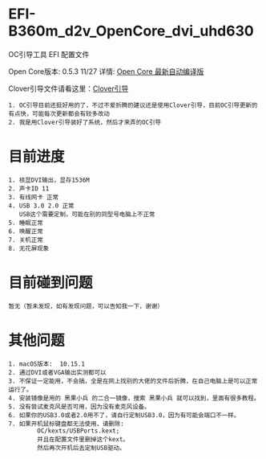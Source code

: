 # EFI-B360m_d2v_OpenCore_dvi_uhd630
OC引导工具 EFI 配置文件

Open Core版本:  0.5.3 11/27 详情: [Open Core 最新自动编译版](https://github.com/williambj1/OpenCore-Factory)

Clover引导文件请看这里：[Clover引导](https://github.com/Matchas-xiaobin/EFI-B360m_d2v_dvi_uhd630)

```
1. OC引导目前还挺好用的了，不过不爱折腾的建议还是使用Clover引导，目前OC引导更新的有点快，可能每次更新都会有较多改动
2. 我是用Clover引导装好了系统，然后才来弄的OC引导
```

# 目前进度
```
1. 核显DVI输出，显存1536M
2. 声卡ID 11
3. 有线网卡 正常
4. USB 3.0 2.0 正常
   USB这个需要定制，可能在别的同型号电脑上不正常
5. 睡眠正常
6. 唤醒正常
7. 关机正常
8. 无花屏现象
```

# 目前碰到问题
```
暂无（暂未发现，如有发现问题，可以告知我一下，谢谢）
```

# 其他问题   
```
1. macOS版本:  10.15.1
2. 通过DVI或者VGA输出实测都可以
3. 不保证一定能用，不会搞，全是在网上找别的大佬的文件后折腾，在自己电脑上是可以正常运行了。
4. 安装镜像是用的 黑果小兵 的二合一镜像，搜索 黑果小兵 就可以找到，里面有很多教程。
5. 没有尝试麦克风是否可用，因为没有麦克风设备。
6. 如果你的USB3.0或者2.0用不了，请自行定制USB3.0，因为有可能会端口不一样。
7. 如果开机鼠标键盘都无法使用，请删除: 
        OC/kexts/USBPorts.kext;
        并且在配置文件里删掉这个kext。
        然后再次开机后去定制USB驱动。
```
